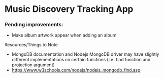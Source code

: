 # Music Discovery Tracking App

### Pending improvements:

-   Make album artwork appear when adding an album

Resources/Things to Note

-   MongoDB documentation and Nodejs MongoDB driver may have slightly different implementations on certain functions (i.e. find function and projection argument)
-   https://www.w3schools.com/nodejs/nodejs_mongodb_find.asp
